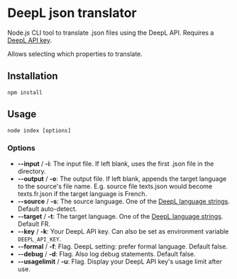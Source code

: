 # DeepL json translator

Node.js CLI tool to translate .json files using the DeepL API. Requires a [DeepL API key](https://www.deepl.com/nl/docs-api/).

Allows selecting which properties to translate.

## Installation

    npm install

## Usage

    node index [options]

### Options

- **--input** / **-i**: The input file. If left blank, uses the first .json file in the directory.
- **--output** / **-o**: The output file. If left blank, appends the target language to the source's file name. E.g. source file texts.json would become texts.fr.json if the target language is French.
- **--source** / **-s**: The source language. One of the [DeepL language strings](https://www.deepl.com/docs-api/translating-text/request/). Default auto-detect.
- **--target** / **-t**: The target language. One of the [DeepL language strings](https://www.deepl.com/docs-api/translating-text/request/). Default FR.
- **--key** / **-k**: Your DeepL API key. Can also be set as environment variable `DEEPL_API_KEY`.
- **--formal** / **-f**: Flag. DeepL setting: prefer formal language. Default false.
- **--debug** / **-d**: Flag. Also log debug statements. Default false.
- **--usagelimit** / **-u**: Flag. Display your DeepL API key's usage limit after use.